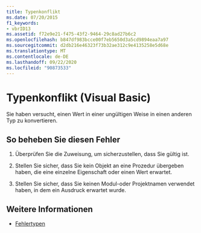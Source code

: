 ```yaml
---
title: Typenkonflikt
ms.date: 07/20/2015
f1_keywords:
- vbrID13
ms.assetid: f72e9e21-f475-43f2-9464-29c8ad27b6c2
ms.openlocfilehash: b847df983bcce00f7eb5650d3a5cd9894eaa7a97
ms.sourcegitcommit: d2db216e46323f73b32ae312c9e4135258e5d68e
ms.translationtype: MT
ms.contentlocale: de-DE
ms.lasthandoff: 09/22/2020
ms.locfileid: "90873533"
---
```

# <a name="type-mismatch-visual-basic"></a>Typenkonflikt (Visual Basic)

Sie haben versucht, einen Wert in einer ungültigen Weise in einen anderen Typ zu konvertieren.  
  
## <a name="to-correct-this-error"></a>So beheben Sie diesen Fehler  
  
1. Überprüfen Sie die Zuweisung, um sicherzustellen, dass Sie gültig ist.  
  
2. Stellen Sie sicher, dass Sie kein Objekt an eine Prozedur übergeben haben, die eine einzelne Eigenschaft oder einen Wert erwartet.  
  
3. Stellen Sie sicher, dass Sie keinen Modul-oder Projektnamen verwendet haben, in dem ein Ausdruck erwartet wurde.  
  
## <a name="see-also"></a>Weitere Informationen

- [Fehlertypen](../../programming-guide/language-features/error-types.md)
